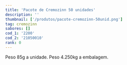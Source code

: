 ```yaml
---
title: 'Pacote de Cremozinn 50 unidades'
description: ''
thumbnail: ['/produtos/pacote-cremozinn-50unid.png']
tag: cremozinn
sabores: []
cod_1: '2200'
cod_2: '21050010'
rank: 0
---
```

Peso 85g a unidade.
Peso 4.250kg a embalagem.